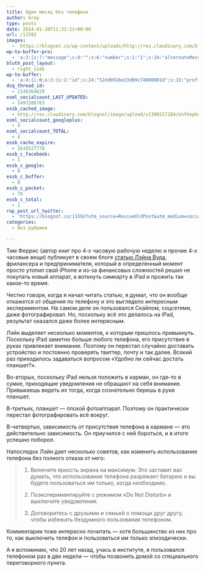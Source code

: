 ```yaml
---
title: Один месяц без телефона
author: Gray
type: posts
date: 2014-01-20T11:31:11+00:00
url: /11592
images:
  -  https://blognot.co/wp-content/uploads/http://res.cloudinary.com/blognot/image/upload/v1390217284/onthephone_qk7xwb.jpg
wp-to-buffer-pro:
  - 'a:3:{s:7:"message";s:0:"";s:6:"number";s:1:"1";s:16:"alternateMessage";s:0:"";}'
bluth_post_layout:
  - right_side
wp-to-buffer:
  - 'a:4:{i:0;a:3:{s:2:"id";s:24:"52dd0916e33d89c74800001d";s:15:"profile_service";s:8:"facebook";s:10:"created_at";i:1390217494;}i:1;a:3:{s:2:"id";s:24:"52dd0916e33d89c74800001e";s:15:"profile_service";s:7:"twitter";s:10:"created_at";i:1390217494;}i:2;a:3:{s:2:"id";s:24:"52dd0917e33d89c74800001f";s:15:"profile_service";s:8:"linkedin";s:10:"created_at";i:1390217495;}i:3;a:3:{s:2:"id";s:24:"52dd0917e33d89c748000020";s:15:"profile_service";s:8:"facebook";s:10:"created_at";i:1390217495;}}'
dsq_thread_id:
  - 2148364829
esml_socialcount_LAST_UPDATED:
  - 1497206763
essb_cached_image:
  - http://res.cloudinary.com/blognot/image/upload/v1390217284/onthephone_qk7xwb.jpg
esml_socialcount_googleplus:
  - 4
esml_socialcount_TOTAL:
  - 4
essb_cache_expire:
  - 1616527778
essb_c_facebook:
  - 1
essb_c_google:
  - 8
essb_c_buffer:
  - 8
essb_c_pocket:
  - 70
essb_c_total:
  - 1
rop_post_url_twitter:
  - 'https://blognot.co/11592?utm_source=ReviveOldPost&utm_medium=social&utm_campaign=ReviveOldPost'
categories:
  - Без рубрики

---
```








Тим Феррис (автор книг про 4-х часовую рабочую неделю и прочие 4-х часовые вещи) публикует в своем блоге <a href="http://www.fourhourworkweek.com/blog/2013/12/23/one-month-with-no-phone-how-to-go-phoneless-in-a-major-us-city/" target="_blank">статью Лэйна Вуда</a>, фрилансера и предпринимателя, который в определенный момент просто утопил свой iPhone и из-за финансовых сложностей решил не покупать новый аппарат, а воткнуть симкарту в iPad и прожить так какое-то время.

Честно говоря, когда я начал читать статью, я думал, что он вообще откажется от общения по телефону и это выглядело интересным экспериментом. На самом деле он пользовался Скайпом, соцсетями, даже фотографировал. Но, поскольку всё это делалось на iPad, результат оказался даже более интересным.

Лэйн выделяет несколько моментов, к которым пришлось привыкнуть. Поскольку iPad заметно больше любого телефона, его присутствие в руках привлекает внимание. Поэтому он перестал случайно доставать устройство и постоянно проверять твиттер, почту и так далее. Всякий раз приходилось задаваться вопросом &#171;Удобно ли сейчас достать планшет?&#187;.

Во-вторых, поскольку iPad нельзя положить в карман, он где-то в сумке, приходящие уведомления не обращают на себя внимание. Привыкаешь видеть их тогда, когда сознательно берешь в руки планшет.

В-третьих, планшет — плохой фотоаппарат. Поэтому он практически перестал фотографировать всё вокруг.

В-четвертых, зависимость от присутствия телефона в кармане — это действительно зависимость. Он приучился с ней бороться, и в итоге успешно поборол.

Напоследок Лэйн дает несколько советов, как изменить использование телефона без полного отказа от него:

> 1. Включите яркость экрана на максимум. Это заставит вас думать, что использование телефона разряжает батарею и вы будете пользоваться им только, когда необходимо.
> 
> 2. Поэкспериментируйте с режимом &#171;Do Not Disturb&#187; и выключите уведомления.
> 
> 3. Договоритесь с друзьями и семьей о помощи друг другу, чтобы избежать бездумного пользования телефоном.

Комментарии тоже интересно почитать — хотя большинство из них про то, как выключить телефон и пользоваться им только эпизодически.

А я вспоминаю, что 20 лет назад, учась в институте, я пользовался телефоном раз в две недели — чтобы позвонить домой со специального переговорного пункта.
